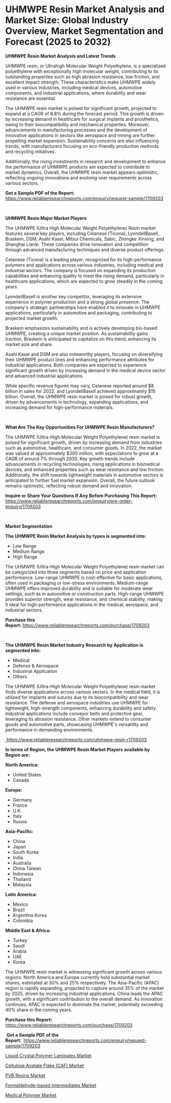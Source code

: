 <p><h1>UHMWPE Resin Market Analysis and Market Size: Global Industry Overview, Market Segmentation and Forecast (2025 to 2032)</h1></p><p><strong>UHMWPE Resin Market Analysis and Latest Trends</strong></p>
<p><p>UHMWPE resin, or Ultrahigh Molecular Weight Polyethylene, is a specialized polyethylene with exceptionally high molecular weight, contributing to its outstanding properties such as high abrasion resistance, low friction, and excellent impact strength. These characteristics make UHMWPE widely used in various industries, including medical devices, automotive components, and industrial applications, where durability and wear resistance are essential.</p><p>The UHMWPE resin market is poised for significant growth, projected to expand at a CAGR of 8.8% during the forecast period. This growth is driven by increasing demand in healthcare for surgical implants and prosthetics, owing to their biocompatibility and mechanical properties. Moreover, advancements in manufacturing processes and the development of innovative applications in sectors like aerospace and mining are further propelling market expansion. Sustainability concerns are also influencing trends, with manufacturers focusing on eco-friendly production methods and recycling initiatives.</p><p>Additionally, the rising investments in research and development to enhance the performance of UHMWPE products are expected to contribute to market dynamics. Overall, the UHMWPE resin market appears optimistic, reflecting ongoing innovations and evolving user requirements across various sectors.</p></p>
<p><strong>Get a Sample PDF of the Report:&nbsp;</strong> <a href="https://www.reliableresearchreports.com/enquiry/request-sample/1709203?utm_campaign=10&utm_medium=2&utm_source=Github&utm_content=ia&utm_term=10012025&utm_id=uhmwpe-resin">https://www.reliableresearchreports.com/enquiry/request-sample/1709203</a></p>
<p>&nbsp;</p>
<p><strong>UHMWPE Resin Major Market Players</strong></p>
<p><p>The UHMWPE (Ultra High Molecular Weight Polyethylene) Resin market features several key players, including Celanese (Ticona), LyondellBasell, Braskem, DSM, Asahi Kasei, Mitsui Chemicals, Sabic, Zhongke Xinxing, and Shanghai Lianle. These companies drive innovation and competition through advanced manufacturing techniques and diverse product offerings.</p><p>Celanese (Ticona) is a leading player, recognized for its high-performance polymers and applications across various industries, including medical and industrial sectors. The company is focused on expanding its production capabilities and enhancing quality to meet the rising demand, particularly in healthcare applications, which are expected to grow steadily in the coming years.</p><p>LyondellBasell is another key competitor, leveraging its extensive experience in polymer production and a strong global presence. The company's strategic partnerships have enabled it to innovate in UHMWPE applications, particularly in automotive and packaging, contributing to projected market growth.</p><p>Braskem emphasizes sustainability and is actively developing bio-based UHMWPE, creating a unique market position. As sustainability gains traction, Braskem is anticipated to capitalize on this trend, enhancing its market size and share.</p><p>Asahi Kasei and DSM are also noteworthy players, focusing on diversifying their UHMWPE product lines and enhancing performance attributes for industrial applications. Both companies are expected to experience significant growth driven by increasing demand in the medical device sector and advanced industrial applications.</p><p>While specific revenue figures may vary, Celanese reported around $8 billion in sales for 2022, and LyondellBasell achieved approximately $15 billion. Overall, the UHMWPE resin market is poised for robust growth, driven by advancements in technology, expanding applications, and increasing demand for high-performance materials.</p></p>
<p>&nbsp;</p>
<p><strong>What Are The Key Opportunities For UHMWPE Resin Manufacturers?</strong></p>
<p><p>The UHMWPE (Ultra-High Molecular Weight Polyethylene) resin market is poised for significant growth, driven by increasing demand from industries such as automotive, healthcare, and consumer goods. In 2022, the market was valued at approximately $300 million, with expectations to grow at a CAGR of around 7% through 2030. Key growth trends include advancements in recycling technologies, rising applications in biomedical devices, and enhanced properties such as wear resistance and low friction. Additionally, the shift towards lightweight materials in automotive sectors is anticipated to further fuel market expansion. Overall, the future outlook remains optimistic, reflecting robust demand and innovation.</p></p>
<p><strong>Inquire or Share Your Questions If Any Before Purchasing This Report:</strong> <a href="https://www.reliableresearchreports.com/enquiry/pre-order-enquiry/1709203?utm_campaign=10&utm_medium=2&utm_source=Github&utm_content=ia&utm_term=10012025&utm_id=uhmwpe-resin">https://www.reliableresearchreports.com/enquiry/pre-order-enquiry/1709203</a></p>
<p>&nbsp;</p>
<p><strong>Market Segmentation</strong></p>
<p><strong>The UHMWPE Resin Market Analysis by types is segmented into:</strong></p>
<p><ul><li>Low Range</li><li>Medium Range</li><li>High Range</li></ul></p>
<p><p>The UHMWPE (Ultra-High Molecular Weight Polyethylene) resin market can be categorized into three segments based on price and application performance. Low-range UHMWPE is cost-effective for basic applications, often used in packaging or low-stress environments. Medium-range UHMWPE offers improved durability and is suitable for moderate wear settings, such as in automotive or construction parts. High-range UHMWPE provides superior strength, wear resistance, and chemical stability, making it ideal for high-performance applications in the medical, aerospace, and industrial sectors.</p></p>
<p><strong>Purchase this Report:&nbsp;</strong><a href="https://www.reliableresearchreports.com/purchase/1709203?utm_campaign=10&utm_medium=2&utm_source=Github&utm_content=ia&utm_term=10012025&utm_id=uhmwpe-resin">https://www.reliableresearchreports.com/purchase/1709203</a></p>
<p>&nbsp;</p>
<p><strong>The UHMWPE Resin Market Industry Research by Application is segmented into:</strong></p>
<p><ul><li>Medical</li><li>Defense & Aerospace</li><li>Industrial Application</li><li>Others</li></ul></p>
<p><p>The UHMWPE (Ultra-High Molecular Weight Polyethylene) resin market finds diverse applications across various sectors. In the medical field, it is utilized for implants and sutures due to its biocompatibility and wear resistance. The defense and aerospace industries use UHMWPE for lightweight, high-strength components, enhancing durability and safety. Industrial applications include conveyor belts and protective gear, leveraging its abrasion resistance. Other markets extend to consumer goods and automotive parts, showcasing UHMWPE's versatility and performance in demanding environments.</p></p>
<p><a href="https://www.reliableresearchreports.com/uhmwpe-resin-r1709203?utm_campaign=10&utm_medium=2&utm_source=Github&utm_content=ia&utm_term=10012025&utm_id=uhmwpe-resin">&nbsp;https://www.reliableresearchreports.com/uhmwpe-resin-r1709203</a></p>
<p><strong>In terms of Region, the UHMWPE Resin Market Players available by Region are:</strong></p>
<p>
    <p> <strong> North America: </strong>
        <ul>
            <li>United States</li>
            <li>Canada</li>
        </ul>
        </p> 
    <p> <strong> Europe: </strong>
        <ul>
            <li>Germany</li>
            <li>France</li>
            <li>U.K.</li>
            <li>Italy</li>
            <li>Russia</li>
        </ul>
        </p> 
    <p> <strong> Asia-Pacific: </strong>
        <ul>
            <li>China</li>
            <li>Japan</li>
            <li>South Korea</li>
            <li>India</li>
            <li>Australia</li>
            <li>China Taiwan</li>
            <li>Indonesia</li>
            <li>Thailand</li>
            <li>Malaysia</li>
        </ul>
        </p> 
    <p> <strong> Latin America: </strong>
        <ul>
            <li>Mexico</li>
            <li>Brazil</li>
            <li>Argentina Korea</li>
            <li>Colombia</li>
        </ul>
        </p> 
    <p> <strong> Middle East & Africa: </strong>
        <ul>
            <li>Turkey</li>
            <li>Saudi</li>
            <li>Arabia</li>
            <li>UAE</li>
            <li>Korea</li>
        </ul>
    </p>
    </p>
<p><p>The UHMWPE resin market is witnessing significant growth across various regions. North America and Europe currently hold substantial market shares, estimated at 30% and 25% respectively. The Asia-Pacific (APAC) region is rapidly expanding, projected to capture around 35% of the market by 2025, driven by increasing industrial applications. China leads the APAC growth, with a significant contribution to the overall demand. As innovation continues, APAC is expected to dominate the market, potentially exceeding 40% share in the coming years.</p></p>
<p><strong>Purchase this Report: </strong><a href="https://www.reliableresearchreports.com/purchase/1709203?utm_campaign=10&utm_medium=2&utm_source=Github&utm_content=ia&utm_term=10012025&utm_id=uhmwpe-resin">https://www.reliableresearchreports.com/purchase/1709203</a></p>
<p>&nbsp;<strong>Get a Sample PDF of the Report:&nbsp;&nbsp;</strong><a href="https://www.reliableresearchreports.com/enquiry/request-sample/1709203?utm_campaign=10&utm_medium=2&utm_source=Github&utm_content=ia&utm_term=10012025&utm_id=uhmwpe-resin">https://www.reliableresearchreports.com/enquiry/request-sample/1709203</a></p>
<p><strong></strong></p>
<p><p><a href="https://github.com/ygfu6u/Market-Research-Report-List-1/blob/main/liquid-crystal-polymer-laminates-market.md?utm_campaign=10&utm_medium=2&utm_source=Github&utm_content=ia&utm_term=10012025&utm_id=uhmwpe-resin">Liquid Crystal Polymer Laminates Market</a></p><p><a href="https://github.com/millionkaryn68/Market-Research-Report-List-1/blob/main/cellulose-acetate-flake-caf-market.md?utm_campaign=10&utm_medium=2&utm_source=Github&utm_content=ia&utm_term=10012025&utm_id=uhmwpe-resin">Cellulose Acetate Flake (CAF) Market</a></p><p><a href="https://github.com/JubayerMia832/Market-Research-Report-List-1/blob/main/pvb-resins-market.md?utm_campaign=10&utm_medium=2&utm_source=Github&utm_content=ia&utm_term=10012025&utm_id=uhmwpe-resin">PVB Resins Market</a></p><p><a href="https://github.com/domoniqueluoma76/Market-Research-Report-List-1/blob/main/formaldehyde-based-intermediates-market.md?utm_campaign=10&utm_medium=2&utm_source=Github&utm_content=ia&utm_term=10012025&utm_id=uhmwpe-resin">Formaldehyde-based Intermediates Market</a></p><p><a href="https://github.com/leopardmicheal7019/Market-Research-Report-List-1/blob/main/medical-polymer-market.md?utm_campaign=10&utm_medium=2&utm_source=Github&utm_content=ia&utm_term=10012025&utm_id=uhmwpe-resin">Medical Polymer Market</a></p></p>
